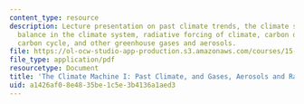 ```yaml
---
content_type: resource
description: Lecture presentation on past climate trends, the climate system, energy
  balance in the climate system, radiative forcing of climate, carbon dioxide, the
  carbon cycle, and other greenhouse gases and aerosols.
file: https://ol-ocw-studio-app-production.s3.amazonaws.com/courses/15-023j-global-climate-change-economics-science-and-policy-spring-2008/a1426af08e4835be1c5e3b4136a1aed3_lec4.pdf
file_type: application/pdf
resourcetype: Document
title: 'The Climate Machine I: Past Climate, and Gases, Aerosols and Radiation'
uid: a1426af0-8e48-35be-1c5e-3b4136a1aed3
---
```

